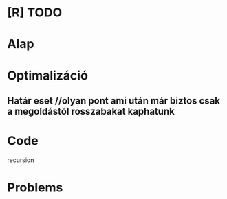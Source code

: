 # [R] TODO
# Alap
# Optimalizáció
## Határ eset //olyan pont ami után már biztos csak a megoldástól rosszabakat kaphatunk
# Code
recursion
# Problems